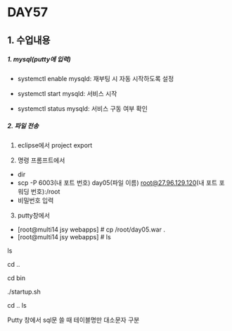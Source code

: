 # DAY57

## 1. 수업내용

##### 1. mysql(putty에 입력)

* systemctl enable mysqld: 재부팅 시 자동 시작하도록 설정

* systemctl start mysqld: 서비스 시작

* systemctl status mysqld: 서비스 구동 여부 확인

##### 2. 파일 전송
1. eclipse에서 project export

2. 명령 프롬프트에서 
* dir
* scp -P 6003(내 포트 번호) day05(파일 이름) root@27.96.129.120(내 포트 포워딩 번호):/root
* 비밀번호 입력

3. putty창에서  
* [root@multi14 jsy webapps] # cp /root/day05.war .
* [root@multi14 jsy webapps] # ls

ls

cd ..

cd bin

 ./startup.sh
 
 cd ..
 ls
 
Putty 창에서 sql문 쓸 때 테이블명만 대소문자 구분
